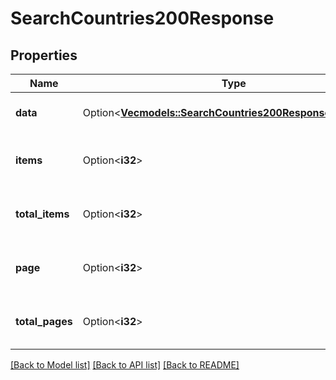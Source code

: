 # SearchCountries200Response

## Properties

Name | Type | Description | Notes
------------ | ------------- | ------------- | -------------
**data** | Option<[**Vec<models::SearchCountries200ResponseDataInner>**](SearchCountries_200_response_data_inner.md)> | Data is the list of exchanges. | [optional]
**items** | Option<**i32**> | Items is the total number of results. | [optional]
**total_items** | Option<**i32**> | TotalItems is the total number of results. | [optional]
**page** | Option<**i32**> | Page is the current page number. | [optional]
**total_pages** | Option<**i32**> | TotalPages is the total number of pages. | [optional]

[[Back to Model list]](../README.md#documentation-for-models) [[Back to API list]](../README.md#documentation-for-api-endpoints) [[Back to README]](../README.md)


